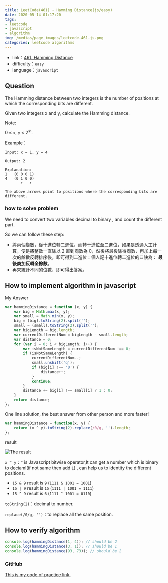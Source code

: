 ```yaml
---
title: LeetCode(461) - Hamming Distance(js/easy)
date: 2020-05-14 01:17:20
tags:
- leetcode
- javascript
- algorithm
img: /medias/page_images/leetcode-461-js.png
categories: leetcode algorithms
---
```

* link：[461. Hamming Distance](https://leetcode.com/problems/hamming-distance/submissions/)
* difficulty：`easy`
* language：`javascript`

## Question

The Hamming distance between two integers is the number of positions at which the corresponding bits are different.

Given two integers x and y, calculate the Hamming distance.

Note:

0 ≤ `x`, `y` < 2³¹.

Example：

```
Input: x = 1, y = 4

Output: 2

Explanation:
1   (0 0 0 1)
4   (0 1 0 0)
       ↑   ↑

The above arrows point to positions where the corresponding bits are different.
```

### how to solve problem

We need to convert two variables decimal to binary , and count the different part.

So we can follow these step:

* 將兩個變數，從十進位轉二進位，而轉十進位至二進位，如果是透過人工計算，便是將整數一直除以 2 直到商數為 0，然後將最後除得商數，再加上每一次的餘數反轉排序後，即可得到二進位：個人記十進位轉二進位的口訣為： **最後商加反轉全餘數**。 
* 再來統計不同的位數，即可得出答案。


## How to implement algorithm in javascript

My Answer

```javascript
var hammingDistance = function (x, y) {
    var big = Math.max(x, y);
    var small = Math.min(x, y);
    big = (big).toString(2).split('');
    small = (small).toString(2).split('');
    var bigLength = big.length;
    var currentDifferentNum = bigLength - small.length;
    var distance = 0;
    for (var i = 0; i < bigLength; i++) {
        var isNotSameLength = currentDifferentNum !== 0;
        if (isNotSameLength) {
            currentDifferentNum--;
            small.unshift('q');
            if (big[i] !== '0') {
                distance++;
            }
            continue;
        }
        distance += big[i] !== small[i] ? 1 : 0;
    }
    return distance;
};
```

One line solution, the best answer from other person and more faster!

```javascript
var hammingDistance = function(x, y) {
    return (x ^ y).toString(2).replace(/0/g, '').length;
};
```

result


![The result](one.png)


`x ^ y`：`^` is Javascript bitwise operator,It can get a number which is binary to deciaml(if not same then add `1`) , can help us to identity the different positions.

* `15 & 9` result is `9` (`1111 & 1001 = 1001`)
* `15 | 9` result is `15` (`1111 | 1001 = 1111`)
* `15 ^ 9` result is `6` (`1111 ^ 1001 = 0110`)


`toString(2)`：decimal to number.

`replace(/0/g, '')`：to replace all the same position.

## How to verify algorithm

```javascript
console.log(hammingDistance(1, 4)); // should be 2
console.log(hammingDistance(3, 1)); // should be 1
console.log(hammingDistance(93, 73)); // should be 2
```

### GitHub 

[This is my code of practice link.](https://github.com/mpp21x/algorithm-exercise/tree/master/461.hammingDistance)

